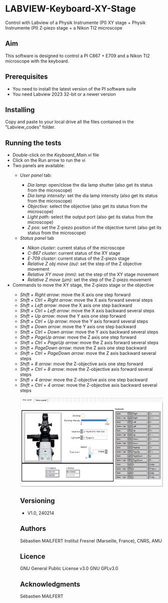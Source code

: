 # LABVIEW-Keyboard-XY-Stage
Control with Labview of a Physik Instrumente (PI) XY stage + Physik Instrumente (PI) Z-piezo stage + a Nikon TI2 microscope


## Aim
This software is designed to control a PI C867 + E709 and a Nikon TI2 microscope with the keyboard.

## Prerequisites

<ul>
<li> You need to install the latest version of the PI software suite</li>
<li> You need Labview 2023 32-bit or a newer version</li>
</ul>

## Installing
Copy and paste to your local drive all the files contained in the "Labview_codes" folder.

## Running the tests

 

<ul>
<li> Double-click on the <i>Keyboard_Main.vi</i> file</li>
<li> Click on the Run arrow to run the vi</li>
<li> Two panels are available:</li>
	<ul>
		<li> <i>User panel</i> tab:</li>
		<ul>
		<li> <i>Dia lamp</i>: open/close the dia lamp shutter (also get its status from the microscope)</li>
		<li> <i>Dia lamp intensity</i>: set the dia lamp intensity  (also get its status from the microscope)</li>
		<li> <i>Objective</i>: select the objective (also get its status from the microscope)</li>
		<li> <i>Light path</i>: select the output port  (also get its status from the microscope)</li>
		<li> <i>Z pos</i>: set the Z-piezo position of the objective turret (also get its status from the microscope)</li>
		</ul>
		<li> <i>Status panel</i> tab</li>
		<ul>
		<li> <i>Nikon cluster</i>: current status of the microscope</li>
		<li> <i>C-867 cluster</i>: current status of the XY stage</li>
		<li> <i>E-709 cluster</i>: current status of the Z-piezo stage</li>
		<li> <i>Relative Z obj move (au)</i>: set the step of the Z objective movement</li>
		<li> <i>Relative XY move (mm)</i>: set the step of the XY stage movement</li>
		<li> <i>Relative Z move (µm)</i>: set the step of the Z-piezo movement</li>
		</ul>
	</ul>
<li> Commands to move the XY stage, the Z-piezo stage or the objective</li>
	<ul>
	<li> <i>Shift + Right arrow</i>: move the X axis one step forward</li>
	<li> <i>Shift + Ctrl + Right arrow</i>: move the X axis forward several steps</li>
	<li> <i>Shift + Left arrow</i>: move the X axis one step backward</li>
	<li> <i>Shift + Ctrl + Left arrow</i>: move the X axis backward several steps</li>
	<li> <i>Shift + Up arrow</i>: move the Y axis one step forward</li>
	<li> <i>Shift + Ctrl + Up arrow</i>: move the Y axis forward several steps</li>
	<li> <i>Shift + Down arrow</i>: move the Y axis one step backward</li>
	<li> <i>Shift + Ctrl + Down arrow</i>: move the Y axis backward several steps</li>
	<li> <i>Shift + PageUp arrow</i>: move the Z axis one step forward</li>
	<li> <i>Shift + Ctrl + PageUp arrow</i>: move the Z axis forward several steps</li>
	<li> <i>Shift + PageDown arrow</i>: move the Z axis one step backward</li>
	<li> <i>Shift + Ctrl + PageDown arrow</i>: move the Z axis backward several steps</li>
	<li> <i>Shift + 8 arrow</i>: move the Z-objective axis one step forward</li>
	<li> <i>Shift + Ctrl + 8 arrow</i>: move the Z-objective axis forward several steps</li>
	<li> <i>Shift + 4 arrow</i>: move the Z-objective axis one step backward</li>
	<li> <i>Shift + Ctrl + 4 arrow</i>: move the Z-objective axis backward several steps</li>
	<ul>
</ul>


![image](https://github.com/MAILFERT-Sebastien/LABVIEW-Keyboard-XY-Stage-NikonTI2/blob/main/Images/GUI.png)



## Versioning

<ul>
<li> V1.0, 240214</li>
</ul>


## Authors
Sébastien MAILFERT
Institut Fresnel (Marseille, France), CNRS, AMU

## Licence
GNU General Public License v3.0
GNU GPLv3.0

## Acknowledgments
Sébastien MAILFERT
